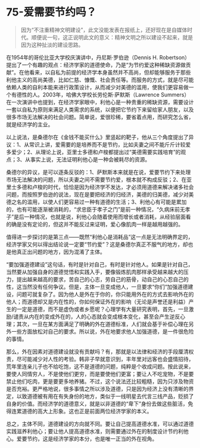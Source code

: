 # 75-爱需要节约吗？

> 因为“不注重精神文明建设”，此文没能发表在报纸上，还好现在是自媒体时代。顺便说一句，这正说明此文的意义：精神文明之所以建设不起来，就是因为这种扯淡的建设思路。

在1954年的哥伦比亚大学校庆演讲中，丹尼斯·罗伯逊（Dennis H. Robertson）提出了一个有趣的观点：经济学家的道德使命，乃是“为节约爱这种稀缺资源做贡献”。在他看来，以自私为前提的经济学本身虽然并不高尚，但却能够服务于那些利他主义的高尚美德，比如仁慈、慷慨、社会责任等。而服务的方式，就是尽可能依赖人类的自利本能来进行政策设计，从而减少对美德的滥用，使我们更容易做一个有德性的人。2003年，哈佛大学校长劳伦斯·萨默斯（Lawrence Summers）在一次演讲中也提到，在经济学家眼中，利他心是一种贵重的稀缺资源，需要设计一套以自私为原则来满足人类需求的系统，以便把它节约下来留给家人朋友，以及很多市场无法解决的社会问题。简单说，爱很珍稀，要省着点用，而研究怎么省，就是经济学的主业。

以上说法，是桑德尔在《金钱不能买什么》里竖起的靶子，他从三个角度提出了异议：1、从常识上讲，爱需要的是培养而不是节约，比如夫妻之间不能斤斤计较爱多爱少；2、从理论上说，亚里士多德和卢梭都提出过“美德需要实践培育”的观点；3、从事实上说，无法证明利他心是一种会被耗尽的资源。

桑德尔的异议，是可以逐条反驳的：1、萨默斯本来就是在说，爱要节约下来处理市场无法解决的问题，所以夫妻之间不需要节约爱，根本就不构成反驳；2、在亚里士多德和卢梭的时代，恰恰是因为经济学不发达，才必须用道德来解决诸多社会问题，而按照罗伯逊的说法，现在是要把经济的归经济，美德的归美德，减少对美德之名的滥用，以使人们更容易过一种有道德的生活；3、利他心有可能是累加的，也有可能逐渐被消耗的，“求忠臣于孝子之门”是前一种情况，“久病床前无孝子”是后一种情况，也就是说，利他心会随着使用而增长或者消耗，从经验层面看的确是没有定论的，但这并不能反过来证明，爱心像肌肉一样是越用越强的。

值得进一步探讨的是第三点——既然“利他心是消耗品”这一点是无法明确界定的，经济学家又何以得出结论说一定要“节约爱”？这是桑德尔真正不服气的地方，却也是他真正出问题的地方，因为混淆了主体。

“要加强道德建设”这句话，有时是针对自己，有时是针对他人。如果是针对自己，当然要从加强自身的道德觉悟和实践入手，要像锻炼肌肉那样承受越来越大的压力，提出越来越高的要求，苦自己的心志，劳自己的筋骨，动自己的心忍自己的性，这当然没有任何争议。但是，主体一旦变成他人，一旦要求“你们“加强道德建设，问题可就复杂了。因为他人是外在于你的，你只能用外在的方式去影响外在的他人；而道德却又是内在性的，你如何保证外在的影响（无论是声誉还是利益）产生的一定是道德，而不是虚伪或者乡愿呢？心理学有大量研究表明，首先，一旦激励/谴责从内在的变成外在的，人的心态就会变成根本变化，甚至会产生逆反心理；其次，一旦在某方面满足了明确的外在道德标准，人们就会基于补偿心理在另外一些方面放松对自己的要求。所以说，外在地要求他人加强道德，是一件很危险的事情。

那么，外在因素对道德建设就没有贡献吗？有，那就是以法律和经济的手段厘清权责，尽可能减少对人性的考验。韩非子早就意识到，丰年里对远客也会盛情招待，荒年里连亲儿子也不给吃饱，这不是道德的问题，纯粹是个收成问题。按此说来，要使人同情穷人，不是使他们更穷，而是要使他们更富；要让人不吃宠物，不是要禁止他们吃肉，更是要更多地养猪。不过，这个说法还比较粗糙，因为只涉及物资是否充裕。更严格地说，很多事情之所以涉及道德，只是因为经济上没有清晰的界定，以致道德被有用在有失身份的地方，类似于一线明星去代言三线产品，贬损了自身的价值。而经济学的道德意义，就是以非道德的“卑下”身份去做这些脏活，免得连累道德的高大上形象。这也正是前面两位经济学家的本义。

总之，主体不同，道德建设的方向就不同。要让自己提高道德水准，可以通过道德实践滋养利他心；要让他人提高道德水准，则需要通过外在的制度设计节约利他心。爱要节约，这是经济学家的本分，也是唯一正当的外在视角。